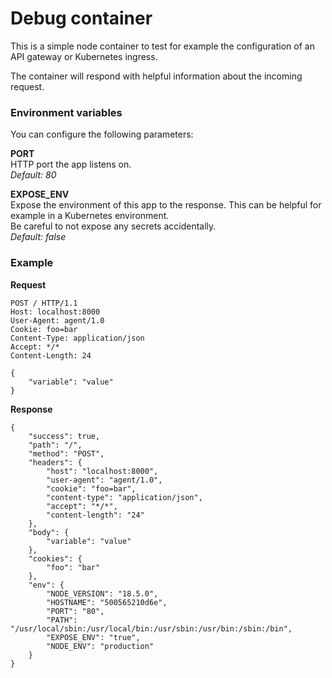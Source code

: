 # Debug container

This is a simple node container to test for example the configuration of an API gateway or Kubernetes ingress.

The container will respond with helpful information about the incoming request.

### Environment variables

You can configure the following parameters:

**PORT**<br />
HTTP port the app listens on.<br />
*Default: 80*

**EXPOSE_ENV**<br />
Expose the environment of this app to the response. This can be helpful for example in a Kubernetes environment.<br />
Be careful to not expose any secrets accidentally.<br />
*Default: false*

### Example 

**Request**
```
POST / HTTP/1.1
Host: localhost:8000
User-Agent: agent/1.0
Cookie: foo=bar
Content-Type: application/json
Accept: */*
Content-Length: 24

{
    "variable": "value"
}
```

**Response**
```
{
    "success": true,
    "path": "/",
    "method": "POST",
    "headers": {
        "host": "localhost:8000",
        "user-agent": "agent/1.0",
        "cookie": "foo=bar",
        "content-type": "application/json",
        "accept": "*/*",
        "content-length": "24"
    },
    "body": {
        "variable": "value"
    },
    "cookies": {
        "foo": "bar"
    },
    "env": {
        "NODE_VERSION": "18.5.0",
        "HOSTNAME": "500565210d6e",
        "PORT": "80",
        "PATH": "/usr/local/sbin:/usr/local/bin:/usr/sbin:/usr/bin:/sbin:/bin",
        "EXPOSE_ENV": "true",
        "NODE_ENV": "production"
    }
}
```
